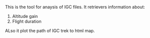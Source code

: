 This is the tool for anaysis of IGC files.
It retrievers information about:
1. Altitude gain
2. Flight duration

ALso it plot the path of IGC trek to html map.
